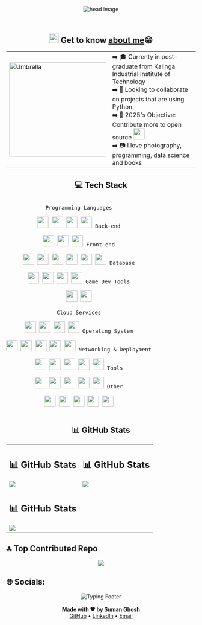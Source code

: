 <!---This is the head image--->
<header align="center">
  
![head image](https://i.ibb.co/B5K6hd6j/head.gif)

</header>

<!---This is my about me section--->
<h2 align="center"><img src = "https://user-images.githubusercontent.com/63050133/156777293-72a6e681-2582-4a9d-ad92-09d1181d47c7.gif" width = 25px height=25px> Get to know <a href="https://suman.kraftamine.com/">about me</a>😁</h2>

<table align="center">
<tr>
    <td>
        <img height="250px" width="258px" src="https://i.ibb.co/s9MTrsv9/heya.png" alt="Umbrella" title="Umbrella"/> 
    </td>
    <td>
        ➡️ 🎓 Currenty in  post-graduate from Kalinga Industrial Institute of Technology<br>
        ➡️ 👯 Looking to collaborate on projects that are using Python.<br>
        ➡️ 🌟 2025's Objective: Contribute more to open source <img src="https://media.giphy.com/media/WUlplcMpOCEmTGBtBW/giphy.gif" width="30"><br>
        ➡️ 📷 I love photography, programming, data science and books<br>
    </td>
</tr>
</table>

<!---This is my tech stack section--->
<h2 align="center">💻 Tech Stack</h2>
<p style="display: inline-block;" align="center">
  <kbd>
    <kbd>Programming Languages</kbd>
    <br>
    <br>
    <img width="30px" src="https://cdn.jsdelivr.net/gh/devicons/devicon@latest/icons/c/c-original.svg" /> 
    <img width="30px" src="https://cdn.jsdelivr.net/gh/devicons/devicon@latest/icons/cplusplus/cplusplus-original.svg" /> 
    <img width="30px" src="https://cdn.jsdelivr.net/gh/devicons/devicon@latest/icons/java/java-original.svg" /> 
    <img width="30px" src="https://cdn.jsdelivr.net/gh/devicons/devicon@latest/icons/python/python-original.svg" /> 
  </kbd>
  <kbd>
    <kbd>Back-end</kbd>
    <br>
    <br>
    <img width="30px" src="https://cdn.jsdelivr.net/gh/devicons/devicon@latest/icons/postman/postman-original.svg" />
    <img width="30px" src="https://cdn.jsdelivr.net/gh/devicons/devicon/icons/flask/flask-original-wordmark.svg" />
    <img width="30px" src="https://cdn.jsdelivr.net/gh/devicons/devicon@latest/icons/fastapi/fastapi-original.svg" />
  </kbd>
  <kbd>
    <kbd>Front-end</kbd>
    <br>
    <br>
    <img width="30px" src="https://cdn.jsdelivr.net/gh/devicons/devicon@latest/icons/nextjs/nextjs-original.svg" />
    <img width="30px" src="https://cdn.jsdelivr.net/gh/devicons/devicon/icons/javascript/javascript-original.svg" />
    <img width="30px" src="https://cdn.jsdelivr.net/gh/devicons/devicon@latest/icons/vitejs/vitejs-original.svg" />
    <img width="30px" src="https://cdn.jsdelivr.net/gh/devicons/devicon@latest/icons/react/react-original.svg" />
    <img width="30px" src="https://cdn.jsdelivr.net/gh/devicons/devicon@latest/icons/wordpress/wordpress-plain.svg" />
    <img width="30px" src="https://cdn.jsdelivr.net/gh/devicons/devicon@latest/icons/tailwindcss/tailwindcss-original.svg" />
  </kbd>
  <kbd>
    <kbd>Database</kbd>
    <br>
    <br>
    <img width="30px" src="https://cdn.jsdelivr.net/gh/devicons/devicon@latest/icons/firebase/firebase-original.svg" />
    <img width="30px" src="https://cdn.jsdelivr.net/gh/devicons/devicon@latest/icons/mysql/mysql-original-wordmark.svg" />
    <img width="30px" src="https://cdn.jsdelivr.net/gh/devicons/devicon/icons/postgresql/postgresql-plain.svg" />
    <img width="30px" src="https://cdn.jsdelivr.net/gh/devicons/devicon/icons/mongodb/mongodb-plain.svg" />
  </kbd>
  <kbd>
    <kbd>Game Dev Tools</kbd>
    <br>
    <br>
    <img width="30px" src="https://cdn.jsdelivr.net/gh/devicons/devicon@latest/icons/maya/maya-original.svg" />
    <img width="30px" src="https://cdn.jsdelivr.net/gh/devicons/devicon@latest/icons/unity/unity-original.svg" />
  </kbd>
  <br>
  <br>
  <kbd>
    <kbd>Cloud Services</kbd>
    <br>
    <br>
    <img width="30px" src="https://cdn.jsdelivr.net/gh/devicons/devicon@latest/icons/oracle/oracle-original.svg" />
    <img width="30px" src="https://cdn.jsdelivr.net/gh/devicons/devicon@latest/icons/azure/azure-original.svg" />
    <img width="30px" src="https://cdn.jsdelivr.net/gh/devicons/devicon@latest/icons/cloudflare/cloudflare-original.svg" />
    <img width="30px" src="https://cdn.jsdelivr.net/gh/devicons/devicon@latest/icons/googlecloud/googlecloud-original.svg" />
  </kbd>
   <kbd>
    <kbd>Operating System</kbd>
    <br>
    <br>
    <img width="30px" src="https://cdn.jsdelivr.net/gh/devicons/devicon@latest/icons/ubuntu/ubuntu-original.svg" />
    <img width="30px" src="https://cdn.jsdelivr.net/gh/devicons/devicon@latest/icons/debian/debian-original-wordmark.svg" />
    <img width="30px" src="https://cdn.jsdelivr.net/gh/devicons/devicon@latest/icons/archlinux/archlinux-original.svg" />
    <img width="30px" src="https://cdn.jsdelivr.net/gh/devicons/devicon@latest/icons/windows8/windows8-original.svg" />
    <img width="30px" src="https://www.snel.com/wp-content/uploads/proxmox-logo-color-stacked.png" />
  </kbd>
  <kbd>
    <kbd>Networking & Deployment</kbd>
    <br>
    <br>
    <img width="30px" src="https://cdn.jsdelivr.net/gh/devicons/devicon@latest/icons/vercel/vercel-original.svg" />
    <img width="30px" src="https://cdn.jsdelivr.net/gh/devicons/devicon/icons/git/git-plain.svg" />
    <img width="30px" src="https://cdn.jsdelivr.net/gh/devicons/devicon/icons/docker/docker-plain.svg" />
    <img width="30px" src="https://cdn.jsdelivr.net/gh/devicons/devicon@latest/icons/kubernetes/kubernetes-original.svg" />
    <img width="30px" src="https://cdn.jsdelivr.net/gh/devicons/devicon@latest/icons/cloudflare/cloudflare-original.svg" />
  </kbd>
  <kbd>
    <kbd>Tools</kbd>
    <br>
    <br>
    <img width="30px" src="https://cdn.jsdelivr.net/gh/devicons/devicon/icons/vscode/vscode-original.svg" />
    <img width="30px" src="https://cdn.jsdelivr.net/gh/devicons/devicon@latest/icons/photoshop/photoshop-original.svg" />
    <img width="30px" src="https://cdn.jsdelivr.net/gh/devicons/devicon/icons/pycharm/pycharm-original.svg" />
    <img width="30px" src="https://cdn.jsdelivr.net/gh/devicons/devicon/icons/visualstudio/visualstudio-plain.svg" />
    <img width="30px" src="https://cdn.jsdelivr.net/gh/devicons/devicon@latest/icons/arduino/arduino-original.svg" />
  </kbd>
  <kbd>
    <kbd>Other</kbd>
    <br>
    <br>
    <img width="30px" src="https://www.svgrepo.com/show/306557/pi-hole.svg" />
    <img width="30px" src="https://getumbrel.github.io/umbrel-apps-gallery/wireguard/icon.svg" />
    <img width="30px" src="https://images.vexels.com/media/users/3/196892/isolated/preview/0c72d10e953e8c4007864cca5bbf1a6b-pterodactyl-dinosaur-silhouette.png" />
    <img width="30px" src="https://static-00.iconduck.com/assets.00/nextcloud-icon-512x512-9r19op3c.png" />
    <img width="30px" src="https://upload.wikimedia.org/wikipedia/commons/thumb/9/9d/Webmin_Logo.svg/2048px-Webmin_Logo.svg.png" />
  </kbd>
</p>

<!---This is my Github Status section--->
<h2 align="center"> 📊 GitHub Stats </h2>

<table align="center">
  <tr>
    <td>
    <h2 align="center"> 📊 GitHub Stats </h2>
      <img src="https://github-readme-stats.vercel.app/api?username=sumanulto&theme=ocean_dark&hide_border=false&include_all_commits=false&count_private=true" />
    </td>
    <td>
    <h2 align="center"> 📊 GitHub Stats </h2>
      <img src="https://github-readme-stats.vercel.app/api/top-langs/?username=sumanulto&theme=ocean_dark&hide_border=false&include_all_commits=false&count_private=true&layout=compact" />
    </td>
  </tr>
  <tr>
    <td>
    <h2 align="center"> 📊 GitHub Stats </h2>
      <img src="https://nirzak-streak-stats.vercel.app/?user=sumanulto&theme=ocean_dark&hide_border=false" />
    </td>
  </tr>
</table>

<!---This is my about me section--->
<h2> 🔝 Top Contributed Repo </h2>
<p align="center">
<img src="https://github-contributor-stats.vercel.app/api?username=sumanulto&limit=5&theme=dark&combine_all_yearly_contributions=true" />
</p>

## 🌐 Socials:

<p align="center"> 
<img src="https://readme-typing-svg.demolab.com?font=Fira+Code&size=20&duration=2000&pause=1000&center=true&vCenter=true&width=435&lines=Thank+you+for+visiting!;Keep+Coding+%F0%9F%92%BB;Star+if+you+like+my+work+%E2%AD%90" alt="Typing Footer"> 
<br><br> 
<strong>Made with ❤️ by <a href="https://suman.kraftamine.com/">Suman Ghosh</a></strong><br> 
<a href="https://github.com/sumanulto">GitHub</a> • 
<a href="https://linkedin.com/in/sumanng">LinkedIn</a> • 
<a href="mailto:suman@example.com">Email</a>
</p>